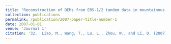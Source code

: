 ```yaml
---
title: "Reconstruction of DEMs from ERS-1/2 tandem data in mountainous area facilitated by SRTM data."
collection: publications
permalink: /publication/2007-paper-title-number-1
date: 2007-01-01
venue: 'Journal 1'
citation: '32.	Liao, M., Wang, T., Lu, L., Zhou, W., and Li, D. (2007). Reconstruction of DEMs from ERS-1/2 tandem data in mountainous area facilitated by SRTM data. IEEE Trans. Geosci. Remote Sensing, 45(7), 2325-2335.'
---
```

